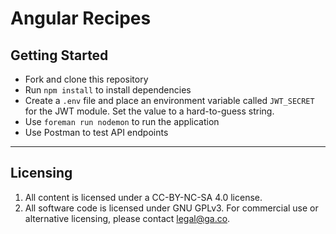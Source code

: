 # Angular Recipes

## Getting Started

* Fork and clone this repository
* Run `npm install` to install dependencies
* Create a `.env` file and place an environment variable called `JWT_SECRET` for the JWT module. Set the value to a hard-to-guess string.
* Use `foreman run nodemon` to run the application
* Use Postman to test API endpoints

---

## Licensing
1. All content is licensed under a CC-BY-NC-SA 4.0 license.
2. All software code is licensed under GNU GPLv3. For commercial use or alternative licensing, please contact legal@ga.co.
